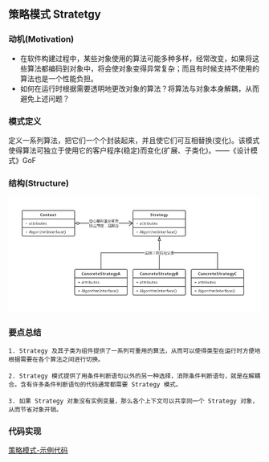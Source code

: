## 策略模式 Stratetgy

### **动机(Motivation)**

- 在软件构建过程中，某些对象使用的算法可能多种多样，经常改变，如果将这些算法都编码到对象中，将会使对象变得异常复杂；而且有时候支持不使用的算法也是一个性能负担。
- 如何在运行时根据需要透明地更改对象的算法？将算法与对象本身解耦，从而避免上述问题？

### **模式定义**

定义一系列算法，把它们一个个封装起来，并且使它们可互相替换(变化)。该模式使得算法可独立于使用它的客户程序(稳定)而变化(扩展、子类化)。——《设计模式》GoF

### **结构(Structure)**

![](../../../../04-资源/01-图片/策略模式类图.jpg)

### **要点总结**

```
1. Strategy 及其子类为组件提供了一系列可重用的算法，从而可以使得类型在运行时方便地根据需要在各个算法之间进行切换。

2. Strategy 模式提供了用条件判断语句以外的另一种选择，消除条件判断语句，就是在解耦合。含有许多条件判断语句的代码通常都需要 Strategy 模式。

3. 如果 Strategy 对象没有实例变量，那么各个上下文可以共享同一个 Strategy 对象，从而节省对象开销。
```

### **代码实现**

[策略模式-示例代码](https://github.com/jiangshuangjun/mystudy/tree/master/design-pattern/src/main/java/study/pattern/strategy)